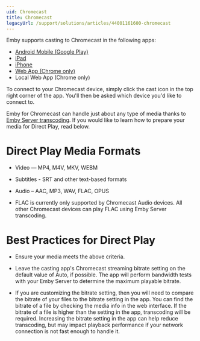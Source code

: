 ```yaml
---
uid: Chromecast
title: Chromecast 
legacyUrl: /support/solutions/articles/44001161600-chromecast
---
```


Emby supports casting to Chromecast in the following apps:

- [Android Mobile (Google Play)](https://play.google.com/store/apps/details?id=com.mb.android "Android Mobile (Play Store)")
- [iPad](https://itunes.apple.com/us/app/emby/id992180193?ls=1&mt=8 "iPad")
- [iPhone](https://itunes.apple.com/us/app/emby/id992180193?ls=1&mt=8 "iPhone")
- [Web App (Chrome only)](http://app.emby.media)
- Local Web App (Chrome only)

To connect to your Chromecast device, simply click the cast icon in the top right corner of the app. You'll then be asked which device you'd like to connect to.

Emby for Chromecast can handle just about any type of media thanks to [Emby Server transcoding](Transcoding). If you would like to learn how to prepare your media for Direct Play, read below.

# Direct Play Media Formats

* Video — MP4, M4V, MKV, WEBM
* Subtitles - SRT and other text-based formats
* Audio – AAC, MP3, WAV, FLAC, OPUS

* FLAC is currently only supported by Chromecast Audio devices. All other Chromecast devices can play FLAC using Emby Server transcoding.

# Best Practices for Direct Play

* Ensure your media meets the above criteria.

* Leave the casting app's Chromecast streaming bitrate setting on the default value of Auto, if possible. The app will perform bandwidth tests with your Emby Server to determine the maximum playable bitrate.

* If you are customizing the bitrate setting, then you will need to compare the bitrate of your files to the bitrate setting in the app. You can find the bitrate of a file by checking the media info in the web interface. If the bitrate of a file is higher than the setting in the app, transcoding will be required. Increasing the bitrate setting in the app can help reduce transcoding, but may impact playback performance if your network connection is not fast enough to handle it.